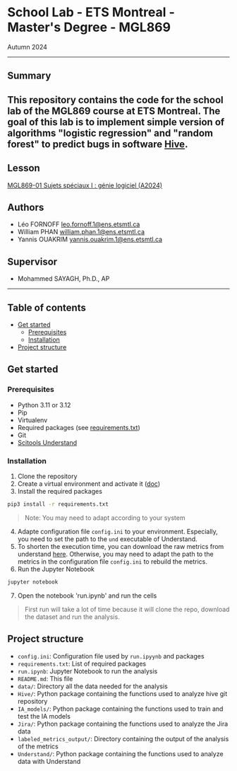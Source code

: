 # School Lab - ETS Montreal - Master's Degree - MGL869

Autumn 2024

---

## Summary

This repository contains the code for the school lab of the MGL869 course at ETS Montreal.
The goal of this lab is to implement simple version of algorithms "logistic regression" and "random forest" to predict
bugs in software [Hive](https://hive.com/).
---

## Lesson

[MGL869-01 Sujets spéciaux I : génie logiciel (A2024)](https://www.etsmtl.ca/etudes/cours/mgl869-a24)

## Authors

- Léo FORNOFF [leo.fornoff.1@ens.etsmtl.ca]()
- William PHAN [william.phan.1@ens.etsmtl.ca]()
- Yannis OUAKRIM [yannis.ouakrim.1@ens.etsmtl.ca]()

## Supervisor

- Mohammed SAYAGH, Ph.D., AP

---

## Table of contents

- [Get started](#get-started)
    - [Prerequisites](#prerequisites)
    - [Installation](#installation)
- [Project structure](#project-structure)

## Get started

### Prerequisites

- Python 3.11 or 3.12
- Pip
- Virtualenv
- Required packages (see [requirements.txt](requirements.txt))
- Git
- [Scitools Understand](https://scitools.com/)

### Installation

1. Clone the repository
2. Create a virtual environment and activate it ([doc](https://docs.python.org/3/library/venv.html))
3. Install the required packages

```bash
pip3 install -r requirements.txt
```

> Note: You may need to adapt according to your system

4. Adapte configuration file `config.ini` to your environment. Especially, you need to set the path to the `und`
   executable of Understand.
5. To shorten the execution time, you can download the raw metrics from
   understand [here](https://drive.google.com/file/d/1Ziu7BzppBlgHrqo7_aWD4ElFZxz_kLgt/view?usp=drive_link). Otherwise,
   you may need to adapt the path to the metrics in the configuration file `config.ini` to rebuild the metrics.
6. Run the Jupyter Notebook

```bash
jupyter notebook
```

7. Open the notebook 'run.ipynb' and run the cells

> First run will take a lot of time because it will clone the repo, download the dataset and run the analysis.

## Project structure

- `config.ini`: Configuration file used by `run.ipyynb` and packages
- `requirements.txt`: List of required packages
- `run.ipynb`: Jupyter Notebook to run the analysis
- `README.md`: This file
- `data/`: Directory all the data needed for the analysis
- `Hive/`: Python package containing the functions used to analyze hive git repository
- `IA_models/`: Python package containing the functions used to train and test the IA models
- `Jira/`: Python package containing the functions used to analyze the Jira data
- `labeled_metrics_output/`: Directory containing the output of the analysis of the metrics
- `Understand/`: Python package containing the functions used to analyze data with Understand